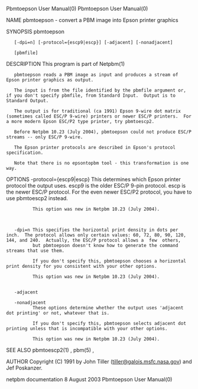 Pbmtoepson User Manual(0)                                                                                                                                                           Pbmtoepson User Manual(0)



NAME
       pbmtoepson - convert a PBM image into Epson printer graphics


SYNOPSIS
       pbmtoepson

       [-dpi=n] [-protocol={escp9|escp}] [-adjacent] [-nonadjacent]

       [pbmfile]


DESCRIPTION
       This program is part of Netpbm(1)

       pbmtoepson reads a PBM image as input and produces a stream of Epson printer graphics as output.

       The input is from the file identified by the pbmfile argument or, if you don't specify pbmfile, from Standard Input.  Output is to Standard Output.

       The output is for traditional (ca 1991) Epson 9-wire dot matrix (sometimes called ESC/P 9-wire) printers or newer ESC/P printers.  For a more modern Epson ESC/P2 type printer, try pbmtoescp2.

       Before Netpbm 10.23 (July 2004), pbmtoepson could not produce ESC/P streams -- only ESC/P 9-wire.

       The Epson printer protocols are described in Epson's protocol specification.

       Note that there is no epsontopbm tool - this transformation is one way.


OPTIONS
       -protocol={escp9|escp}
              This determines which Epson printer protocol the output uses.  escp9 is the older ESC/P 9-pin protocol.  escp is the newer ESC/P protocol.  For the even newer ESC/P2 protocol, you have to use
              pbmtoescp2 instead.

              This option was new in Netpbm 10.23 (July 2004).



       -dpi=n This specifies the horizontal print density in dots per inch.  The protocol allows only certain values: 60, 72, 80, 90, 120, 144, and 240.  Actually, the ESC/P protocol allows a  few  others,
              but pbmtoepson doesn't know how to generate the command streams that use them.

              If you don't specify this, pbmtoepson chooses a horizontal print density for you consistent with your other options.

              This option was new in Netpbm 10.23 (July 2004).


       -adjacent

       -nonadjacent
              These options determine whether the output uses 'adjacent dot printing' or not, whatever that is.

              If you don't specify this, pbmtoepson selects adjacent dot printing unless that is incompatible with your other options.

              This option was new in Netpbm 10.23 (July 2004).





SEE ALSO
       pbmtoescp2(1) , pbm(5) ,


AUTHOR
       Copyright (C) 1991 by John Tiller (tiller@galois.msfc.nasa.gov) and Jef Poskanzer.



netpbm documentation                                                                            8 August 2003                                                                       Pbmtoepson User Manual(0)
